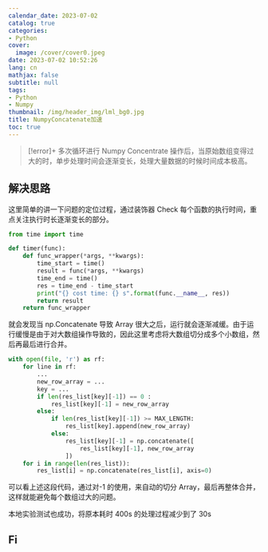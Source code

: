 ```yaml
---
calendar_date: 2023-07-02
catalog: true
categories:
- Python
cover:
  image: /cover/cover0.jpeg
date: 2023-07-02 10:52:26
lang: cn
mathjax: false
subtitle: null
tags:
- Python
- Numpy
thumbnail: /img/header_img/lml_bg0.jpg
title: NumpyConcatenate加速
toc: true
---
```


>[!error]+
>多次循环进行 Numpy Concentrate 操作后，当原始数组变得过大的时，单步处理时间会逐渐变长，处理大量数据的时候时间成本极高。

## 解决思路

这里简单的讲一下问题的定位过程，通过装饰器 Check 每个函数的执行时间，重点关注执行时长逐渐变长的部分。

```python
from time import time

def timer(func):
    def func_wrapper(*args, **kwargs):
        time_start = time()
        result = func(*args, **kwargs)
        time_end = time()
        res = time_end - time_start
        print("{} cost time: {} s".format(func.__name__, res))
        return result
    return func_wrapper
```

就会发现当 np.Concatenate 导致 Array 很大之后，运行就会逐渐减缓。由于运行缓慢是由于对大数组操作导致的，因此这里考虑将大数组切分成多个小数组，然后再最后进行合并。

```python
with open(file, 'r') as rf:
	for line in rf:
		...
		new_row_array = ...
		key = ...
		if len(res_list[key][-1]) == 0 :
			res_list[key][-1] = new_row_array
		else:
			if len(res_list[key][-1]) >= MAX_LENGTH:
				res_list[key].append(new_row_array)
			else:
				res_list[key][-1] = np.concatenate([
					res_list[key][-1], new_row_array
				])
	for i in range(len(res_list)):
		res_list[i] = np.concatenate(res_list[i], axis=0)
```

可以看上述这段代码，通过对-1 的使用，来自动的切分 Array，最后再整体合并，这样就能避免每个数组过大的问题。

本地实验测试也成功，将原本耗时 400s 的处理过程减少到了 30s

## Fi